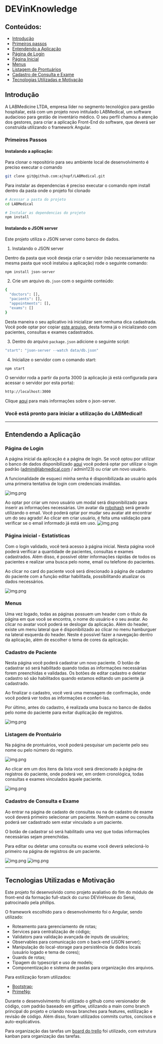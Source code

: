 # DEVinKnowledge

## Conteúdos:

- [Introdução](#introdução)
- [Primeiros passos](#primeiros-passos)
- [Entendendo a Aplicação](#entendendo-a-aplicação)
- [Página de Login](#página-de-login)
- [Página Inicial](#página-inicial---estatísticas)
- [Menus](#menus)
- [Listagem de Prontuários](#listagem-de-prontuário)
- [Cadastro de Consulta e Exame](#cadastro-de-consulta-e-exame)
- [Tecnologias Utilizadas e Motivação](#tecnologias-utilizadas-e-motivação)


## Introdução

A LABMedicine LTDA, empresa líder no segmento tecnológico para gestão hospitalar, está com um projeto novo intitulado LABMedical, um software audacioso para gestão de inventário médico. O seu perfil chamou a atenção dos gestores, para criar a aplicação Front-End do software, que deverá ser construída utilizando o framework Angular.

### Primeiros Passos

#### Instalando a aplicação:

Para clonar o repositório para seu ambiente local de desenvolvimento é preciso executar o comando

```bash 
git clone git@github.com:ajhopf/LABMedical.git
```

Para instalar as dependencias é preciso executar o comando npm install dentro da pasta onde o projeto foi clonado

```bash
# Acessar a pasta do projeto
cd LABMedical

# Instalar as dependencias do projeto
npm install
```

#### Instalando o JSON server

Este projeto utiliza o JSON server como banco de dados.

1) Instalando o JSON server

Dentro da pasta que você deseja criar o servidor (não necessariamente na mesma pasta que você instalou a aplicação) rode o seguinte comando:

```bash
npm install json-server
```

2) Crie um arquivo `db.json` com o seguinte conteúdo:

```bash
{
  "doctors": [],
  "pacients": [],
  "appointments": [],
  "exams": []
}
```
Desta maneira o seu aplicativo irá inicializar sem nenhuma dica cadastrada.
Você pode optar por copiar [este arquivo](https://github.com/ajhopf/json-server/blob/main/data/db.json), desta forma já o inicializando com pacientes, consultas e exames cadastrados.

3) Dentro do arquivo `package.json` adicione o seguinte script:

```bash
"start": "json-server --watch data/db.json"
```

4) Inicialize o servidor com o comando start:

```bash
npm start
```

O servidor roda a partir da porta 3000 (a aplicação já está configurada para acessar o servidor por esta porta):

```bash
http://localhost:3000
```

Clique [aqui](https://github.com/typicode/json-server) para mais informações sobre o json-server.

### Você está pronto para iniciar a utilização do LABMedical!

<hr>

## Entendendo a Aplicação

### Página de Login

A página inicial da aplicação é a página de login. Se você optou por utilizar o banco de dados disponibilizado [aqui](https://github.com/ajhopf/json-server/blob/main/data/db.json) você poderá optar por utilizar o login padrão (admin@labmedical.com / admin123) ou criar um novo usuário.

A funcionalidade de esqueci minha senha é disponibilizada ao usuário após uma primeira tentativa de login com credenciais inválidas.

![img.png](src/assets/readme-imgs/login.png)

Ao optar por criar um novo usuário um modal será disponibilizado para inserir as informações necessárias. Um avatar da [robohash](https://robohash.org/) será gerado utilizando o email. Você poderá optar por mudar seu avatar até encontrar um do seu agrado!
Ao clicar em criar usuário, é feita uma validação para verificar se o email informado já está em uso.
![img.png](src/assets/readme-imgs/new-user.png)

### Página inicial - Estatísticas

Com o login validado, você terá acesso à página inicial.
Nesta página você poderá verificar a quantidade de pacientes, consultas e exames cadastrados.
Além disso, é possível obter informações rápidas de todos os pacientes e realizar uma busca pelo nome, email  ou telefone do pacientes.

Ao clicar no card do paciente você será direcionado à página de cadastro do paciente com a função editar habilitada, possibilitando atualizar os dados necessários.

![img.png](src/assets/readme-imgs/statistics.png)

### Menus

Uma vez logado, todas as páginas possuem um header com o título da página em que você se encontra, o nome do usuário e o seu avatar. Ao clicar no avatar você poderá se deslogar da aplicação.
Além do header, existe um menu lateral que é disponibilizado ao clicar no menu hamburguer na lateral esquerda do header.
Neste é possível fazer a navegação dentro da aplicação, além de escolher o tema de cores da aplicação.

### Cadastro de Paciente

Nesta página você poderá cadastrar um novo paciente. O botão de cadastrar só será habilitado quando todas as informações necessárias forem preenchidas e validadas.
Os botões de editar cadastro e deletar cadastro só são habilitados quando estamos editando um paciente já cadastrado.

Ao finalizar o cadastro, você verá uma mensagem de confirmação, onde você poderá ver todos as informações e conferi-las.

Por último, antes do cadastro, é realizada uma busca no banco de dados pelo nome do paciente para evitar duplicação de registros.

![img.png](src/assets/readme-imgs/pacient-registration.png)

### Listagem de Prontuário

Na página de prontuários, você poderá pesquisar um paciente pelo seu nome ou pelo número do registro.

![img.png](src/assets/readme-imgs/records-listing.png)

Ao clicar em um dos itens da lista você será direcionado à página de registros do paciente, onde poderá ver, em ordem cronológica, todas consultas e exames vinculados àquele paciente.

![img.png](src/assets/readme-imgs/pacient-records.png)

### Cadastro de Consulta e Exame

Ao entrar na página de cadasto de consultas ou na de cadastro de exame você deverá primeiro selecionar um paciente. Nenhum exame ou consulta poderá ser cadastrado sem estar vinculado a um paciente.

O botão de cadastrar só será habilitado uma vez que todas informações necessárias sejam preenchidas.

Para editar ou deletar uma consulta ou exame você deverá selecioná-lo primeiro na página de registros de um paciente.

![img.png](src/assets/readme-imgs/appointment.png)
![img.png](src/assets/readme-imgs/exam.png)

<hr>

## Tecnologias Utilizadas e Motivação

Este projeto foi desenvolvido como projeto avaliativo do fim do módulo de front-end da formação full-stack do curso DEVinHouse do Senai, patrocinado pela phillips.

O framework escolhido para o desenvolvimento foi o Angular, sendo utilizado:

- Roteamento para gerenciamento de rotas;
- Services para centralização de código;
- Validators para validação avançada de inputs de usuários;
- Observables para comunicação com o back-end (JSON server);
- Manipulação do local-storage para persistência de dados locais (usuário logado e tema de cores);
- Guards de rotas;
- Tipagem do typescript e uso de models;
- Componentização e sistema de pastas para organização dos arquivos.

Para estilização foram utilizados:

- [Bootstrap](https://getbootstrap.com/);
- [PrimeNg](https://primeng.org/);

Durante o desenvolvimento foi utilizado o github como versionador de código, com padrão baseado em gitflow, utilizando a main como branch principal do projeto e criando novas branches para features, estilização e revisão de código.
Além disso, foram utilizados commits curtos, concisos e auto-explicativos.

Para organização das tarefas um [board do trello](https://trello.com/b/4FbH6Ojs/devinhouse-projeto-2) foi utilizado, com estrutura kanban para organização das tarefas.
